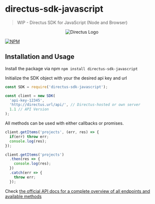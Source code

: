 # directus-sdk-javascript
> WIP - Directus SDK for JavaScript (Node and Browser)

<p align="center">
<img src="https://s3.amazonaws.com/f.cl.ly/items/3Q2830043H1Y1c1F1K2D/directus-logo-stacked.png" alt="Directus Logo"/>
</p>

[![NPM](https://nodei.co/npm/directus-sdk-javascript.png)](https://nodei.co/npm/directus-sdk-javascript/)

## Installation and Usage

Install the package via npm
`npm install directus-sdk-javascript`

Initialize the SDK object with your the desired api key and url

```javascript
const SDK = require('directus-sdk-javascript');

const client = new SDK(
  'api-key-12345',
  'http://directus.url/api/', // Directus-hosted or own server
  1.1 // API Version
);
```

All methods can be used with either callbacks or promises.

```javascript
client.getItems('projects', (err, res) => {
  if(err) throw err;
  console.log(res);
});
```

```javascript
client.getItems('projects')
  .then(res => {
    console.log(res);
  })
  .catch(err => {
    throw err;
  });
```

Check [the official API docs for a complete overview of all endpoints and available methods](http://api.getdirectus.com/1.1/)
